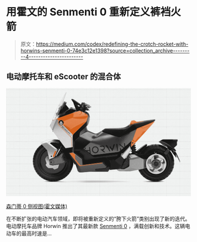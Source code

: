 # 用霍文的 Senmenti 0 重新定义裤裆火箭

> 原文：<https://medium.com/codex/redefining-the-crotch-rocket-with-horwins-senmenti-0-74e3c12e1398?source=collection_archive---------4----------------------->

## 电动摩托车和 eScooter 的混合体

![](img/40f0350ab377188b6484704b771d765e.png)

[森门蒂 0 侧视图(霍文媒体)](https://www.horwinglobal.com/assets/page5_product.12c9b5fc.png)

在不断扩张的电动汽车领域，即将被重新定义的“胯下火箭”类别出现了新的迭代。电动摩托车品牌 Horwin 推出了其最新款 [Senmenti 0](https://www.horwinglobal.com/#/senmenti_0) ，满载创新和技术。这辆电动车的最高时速是…